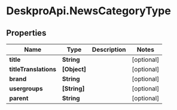 # DeskproApi.NewsCategoryType

## Properties
Name | Type | Description | Notes
------------ | ------------- | ------------- | -------------
**title** | **String** |  | [optional] 
**titleTranslations** | **[Object]** |  | [optional] 
**brand** | **String** |  | [optional] 
**usergroups** | **[String]** |  | [optional] 
**parent** | **String** |  | [optional] 


